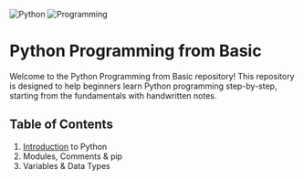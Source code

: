 ![Python](https://img.shields.io/badge/-Python-blue) ![Programming](https://img.shields.io/badge/-Programming-yellow)
# Python Programming from Basic

Welcome to the Python Programming from Basic repository! This repository is designed to help beginners learn Python programming step-by-step, starting from the fundamentals with handwritten notes.

## Table of Contents

1. [Introduction](https://github.com/AkashJoshi9/Python-With-Me/tree/975a64725390af0fc611186080f3dfca797fb4c3/1-%20Introduction) to Python
2. Modules, Comments & pip
3. Variables & Data Types
